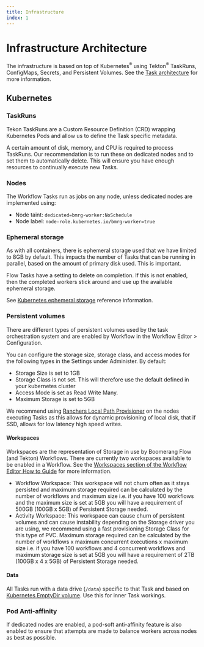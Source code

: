```yaml
---
title: Infrastructure
index: 1
---
```


# Infrastructure Architecture

The infrastructure is based on top of Kubernetes<sup>®</sup> using Tekton<sup>®</sup> TaskRuns, ConfigMaps, Secrets, and Persistent Volumes. See the [Task architecture](/docs/boomerang-flow/architecture/tasks) for more information.

## Kubernetes

### TaskRuns

Tekon TaskRuns are a Custom Resource Definition (CRD) wrapping Kubernetes Pods and allow us to define the Task specific metadata.

A certain amount of disk, memory, and CPU is required to process TaskRuns. Our recommendation is to run these on dedicated nodes and to set them to automatically delete. This will ensure you have enough resources to continually execute new Tasks.

### Nodes

The Workflow Tasks run as jobs on any node, unless dedicated nodes are implemented using:

- Node taint: `dedicated=bmrg-worker:NoSchedule`
- Node label: `node-role.kubernetes.io/bmrg-worker=true`

### Ephemeral storage

As with all containers, there is ephemeral storage used that we have limited to 8GB by default. This impacts the number of Tasks that can be running in parallel, based on the amount of primary disk used. This is important.

Flow Tasks have a setting to delete on completion. If this is not enabled, then the completed workers stick around and use up the available ephemeral storage.

See [Kubernetes ephemeral storage](https://kubernetes.io/docs/concepts/configuration/manage-compute-resources-container/#local-ephemeral-storage) reference information.

### Persistent volumes

There are different types of persistent volumes used by the task orchestration system and are enabled by Workflow in the Workflow Editor > Configuration.

You can configure the storage size, storage class, and access modes for the following types in the Settings under Administer. By default:
- Storage Size is set to 1GB
- Storage Class is not set. This will therefore use the default defined in your kubernetes cluster
- Access Mode is set as Read Write Many.
- Maximum Storage is set to 5GB

We recommend using [Ranchers Local Path Provisioner](https://github.com/rancher/local-path-provisioner) on the nodes executing Tasks as this allows for dynamic provisioning of local disk, that if SSD, allows for low latency high speed writes.

#### Workspaces

Workspaces are the representation of Storage in use by Boomerang Flow (and Tekton) Workflows. There are currently two workspaces available to be enabled in a Workflow. See the [Workspaces section of the Workflow Editor How to Guide](/docs/boomerang-flow/how-to-guide/workflow-editor#workspaces) for more information.

- Workflow Workspace: This workspace will not churn often as it stays persisted and maximum storage required can be calculated by the number of workflows and maximum size i.e. if you have 100 workflows and the maximum size is set at 5GB you will have a requirement of 500GB (100GB x 5GB) of Persistent Storage needed.
- Activity Workspace: This workspace can cause churn of persistent volumes and can cause instability depending on the Storage driver you are using, we recommend using a fast provisioning Storage Class for this type of PVC. Maximum storage required can be calculated by the number of workflows x maximum concurrent executions x maximum size i.e. if you have 100 workflows and 4 concurrent workflows and maximum storage size is set at 5GB you will have a requirement of 2TB (100GB x 4 x 5GB) of Persistent Storage needed.

#### Data

All Tasks run with a data drive (`/data`) specific to that Task and based on [Kubernetes EmptyDir volume](https://kubernetes.io/docs/concepts/storage/volumes/#emptydir). Use this for inner Task workings.

### Pod Anti-affinity

If dedicated nodes are enabled, a pod-soft anti-affinity feature is also enabled to ensure that attempts are made to balance workers across nodes as best as possible.
